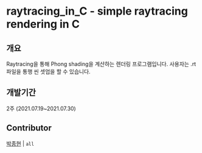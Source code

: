 # raytracing_in_C - simple raytracing rendering in C


## 개요
Raytracing을 통해 Phong shading을 계산하는 렌더링 프로그램입니다. 사용자는 .rt 파일을 통행 씬 셋업을 할 수 있습니다.

## 개발기간
2주 (2021.07.19~2021.07.30)

## Contributor
[박종현](https://github.com/JongHyun-GD) | `all`
